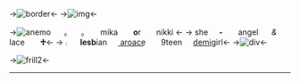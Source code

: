 ->![border](https://cdn.discordapp.com/attachments/1098886273470582905/1145037414344163441/Untitled235_20230826215943.png)<-
->![img](https://i.pinimg.com/564x/d9/61/7f/d9617f7c0fe3d587d2fa61468df0c5c3.jpg)<-

->![anemo](https://cdn.discordapp.com/attachments/1098886273470582905/1145027773736431707/Untitled228_20230826214126.png)  ‎   ‎ ‎   ‎ ‎   ｡ ‎   ‎ ‎  ‎ ‎ ｡  ‎ ‎    ‎ ‎  ‎ ‎  mika ‎ ‎   ‎ ‎ ‎ ‎  **o**r ‎ ‎   ‎ ‎  ‎ ‎ nikki <-
-> she‎ ‎‎ ‎ ‎ ‎ **-** ‎ ‎  ‎ ‎  ‎ ‎ angel   ‎ ‎   ‎ ‎‎ ‎ *&*  ‎ ‎ ‎ ‎ ‎ ‎ lace  ‎ ‎ ‎ ‎  ‎ ‎   **♱**<-
-> ⨾  ‎ ‎ ‎  ‎ ‎ **lesb**ian ‎ ‎  ‎ ‎  ‎ a͟r͟o͟a͟c͟e͟  ‎ ‎ ‎ ‎ ‎  ‎ 9teen ‎ ‎  ‎ ‎ [demi]()girl<-
->![div](https://cdn.discordapp.com/attachments/1098886273470582905/1145267680895574108/image0.jpg)<-

->![frill2](https://cdn.discordapp.com/attachments/1098886273470582905/1145279478805827625/Untitled235_20230826215943.png)<-
***